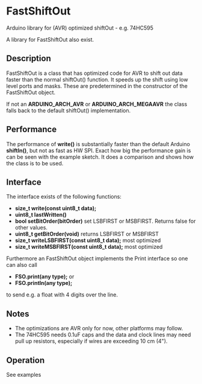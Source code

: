 # FastShiftOut

Arduino library for (AVR) optimized shiftOut - e.g. 74HC595

A library for FastShiftOut also exist.

## Description

FastShiftOut is a class that has optimized code for AVR to shift out data faster 
than the normal shiftOut() function.
It speeds up the shift using low level ports and masks. These are predetermined
in the constructor of the FastShiftOut object.

If not an **ARDUINO_ARCH_AVR** or **ARDUINO_ARCH_MEGAAVR** the class falls back 
to the default shiftOut() implementation. 

## Performance

The performance of **write()** is substantially faster than the default Arduino 
**shiftIn()**, but not as fast as HW SPI. 
Exact how big the performance gain is can be seen with the example sketch.
It does a comparison and shows how the class is to be used.

## Interface

The interface exists of the following functions:

- **size_t write(const uint8_t data);**
- **uint8_t lastWritten()**
- **bool setBitOrder(bitOrder)** set LSBFIRST or MSBFIRST. Returns false for other values.
- **uint8_t getBitOrder(void)** returns LSBFIRST or MSBFIRST
- **size_t writeLSBFIRST(const uint8_t data);**  most optimized
- **size_t writeMSBFIRST(const uint8_t data);**  most optimized

Furthermore an FastShiftOut object implements the Print interface
so one can also call
- **FSO.print(any type);** or 
- **FSO.println(any type);**

to send e.g. a float with 4 digits over the line.

## Notes

- The optimizations are AVR only for now, other platforms may follow.
- The 74HC595 needs 0.1uF caps and the data and clock lines may need  
pull up resistors, especially if wires are exceeding 10 cm (4").

## Operation

See examples

